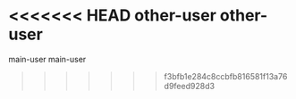 <<<<<<< HEAD
other-user
other-user
=======
main-user
main-user
>>>>>>> f3bfb1e284c8ccbfb816581f13a76d9feed928d3
